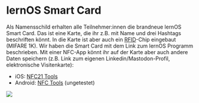 # lernOS Smart Card

Als Namensschild erhalten alle Teilnehmer:innen die brandneue lernOS Smart Card. Das ist eine Karte, die ihr z.B. mit Name und drei Hashtags beschriften könnt. In die Karte ist aber auch ein [RFID](https://de.wikipedia.org/wiki/RFID)-Chip eingebaut (MIFARE 1K). Wir haben die Smart Card mit dem Link zum lernOS Programm beschrieben. Mit einer NFC-App könnt ihr auf der Karte aber auch andere Daten speichern (z.B. Link zum eigenen Linkedin/Mastodon-Profil, elektronische Visitenkarte):

- iOS: [NFC21 Tools](https://apps.apple.com/de/app/nfc21-tools/id1496636288)
- Android: [NFC Tools](https://play.google.com/store/apps/details?id=com.wakdev.wdnfc&hl=de&pli=1) (ungetestet)

![](./img/lernos-smart-card.png)